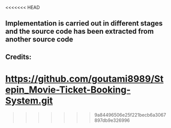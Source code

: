 <<<<<<< HEAD
## Implementation is carried out in different stages and the source code has been extracted from another source code
## Credits:
https://github.com/goutami8989/Stepin_Movie-Ticket-Booking-System.git
=======

>>>>>>> 9a84496506e25f221becb6a3067897db9e326996

